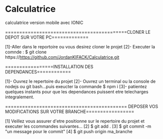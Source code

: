 # Calculatrice
calculatrice version mobile avec IONIC 

===========================================CLONER LE DEPOT SUR VOTRE PC=============

[1]-Aller dans le reportoire ou vous desirez cloner le projet 
[2]- Executer la comnde : $ git clone https://https://github.com/JordanKIFACK/Calculatrice.git

=================INSTALLATION DES DEPENDANCES============

[1]- Ouvrez  le repertoire du projet 
[2]- Ouvrez un terminal ou la console de nodejs ou git bash...puis exeucter la commande $ npm i
[3]- patientez quelques instants pour que les dependances puissent etre telecharges integralement.


=========================================== DEPOSER VOS MODIFICATIONS SUR VOTRE BRANCHE=================

[1] Veillez vous assurer d'etre positionne sur le repertoire du projet et executer les ccommandes suivantes...
[2] $ git add .
[3] $ git commit -m "un message pour le commit"
[4] $ git push origin ma_branche 
